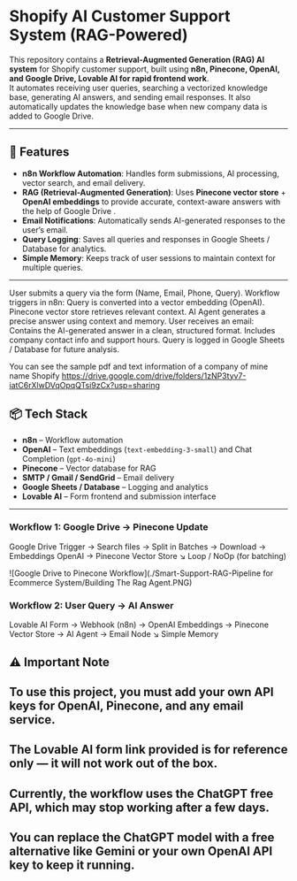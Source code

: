 # Shopify AI Customer Support System (RAG-Powered)

This repository contains a **Retrieval-Augmented Generation (RAG) AI system** for Shopify customer support, built using **n8n, Pinecone, OpenAI, and Google Drive, Lovable AI for rapid frontend work**.  
It automates receiving user queries, searching a vectorized knowledge base, generating AI answers, and sending email responses. It also automatically updates the knowledge base when new company data is added to Google Drive.


---

## 🚀 Features

- **n8n Workflow Automation**: Handles form submissions, AI processing, vector search, and email delivery.
- **RAG (Retrieval-Augmented Generation)**: Uses **Pinecone vector store** + **OpenAI embeddings** to provide accurate, context-aware answers with the help of Google Drive .
- **Email Notifications**: Automatically sends AI-generated responses to the user’s email.
- **Query Logging**: Saves all queries and responses in Google Sheets / Database for analytics.
- **Simple Memory**: Keeps track of user sessions to maintain context for multiple queries.

---


User submits a query via the form (Name, Email, Phone, Query).
Workflow triggers in n8n:
Query is converted into a vector embedding (OpenAI). Pinecone vector store retrieves relevant context.
AI Agent generates a precise answer using context and memory.
User receives an email:
Contains the AI-generated answer in a clean, structured format.
Includes company contact info and support hours.
Query is logged in Google Sheets / Database for future analysis.



You can see the sample pdf and text information of a company of mine name Shopify https://drive.google.com/drive/folders/1zNP3tyv7-iatC6rXlwDVqOpqQTsi9zCx?usp=sharing

## 📦 Tech Stack


- **n8n** – Workflow automation
- **OpenAI** – Text embeddings (`text-embedding-3-small`) and Chat Completion (`gpt-4o-mini`)
- **Pinecone** – Vector database for RAG
- **SMTP / Gmail / SendGrid** – Email delivery
- **Google Sheets / Database** – Logging and analytics
- **Lovable AI** – Form frontend and submission interface

---
### Workflow 1: Google Drive → Pinecone Update
Google Drive Trigger → Search files → Split in Batches → Download → Embeddings OpenAI → Pinecone Vector Store
                                  ↘
                              Loop / NoOp (for batching)

![Google Drive to Pinecone Workflow](./Smart-Support-RAG-Pipeline for Ecommerce System/Building The Rag Agent.PNG)


### Workflow 2: User Query → AI Answer


Lovable AI Form → Webhook (n8n) → OpenAI Embeddings → Pinecone Vector Store → AI Agent → Email Node
                                         ↘
                                      Simple Memory

## ⚠️ Important Note
## To use this project, you must add your own API keys for OpenAI, Pinecone, and any email service.

## The Lovable AI form link provided is for reference only — it will not work out of the box.

## Currently, the workflow uses the ChatGPT free API, which may stop working after a few days.

## You can replace the ChatGPT model with a free alternative like Gemini or your own OpenAI API key to keep it running.
